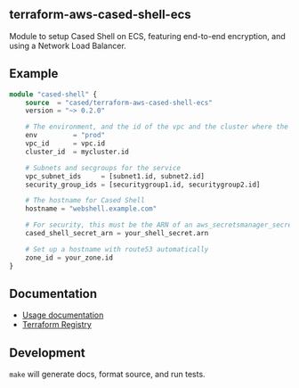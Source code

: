 terraform-aws-cased-shell-ecs
------------------------------

Module to setup Cased Shell on ECS, featuring end-to-end encryption,
and using a Network Load Balancer.

Example
------------------

```terraform
module "cased-shell" {
    source  = "cased/terraform-aws-cased-shell-ecs"
    version = "~> 0.2.0"

    # The environment, and the id of the vpc and the cluster where the service will run
    env         = "prod"
    vpc_id      = vpc.id
    cluster_id  = mycluster.id

    # Subnets and secgroups for the service
    vpc_subnet_ids     = [subnet1.id, subnet2.id]
    security_group_ids = [securitygroup1.id, securitygroup2.id]

    # The hostname for Cased Shell
    hostname = "webshell.example.com"

    # For security, this must be the ARN of an aws_secretsmanager_secret, not the actual secret string
    cased_shell_secret_arn = your_shell_secret.arn

    # Set up a hostname with route53 automatically
    zone_id = your_zone.id
}
```

Documentation
------------------

- [Usage documentation](./USAGE.md)
- [Terraform Registry](https://registry.terraform.io/modules/cased/cased-shell-ecs/aws/latest)

Development
------------------

`make` will generate docs, format source, and run tests.